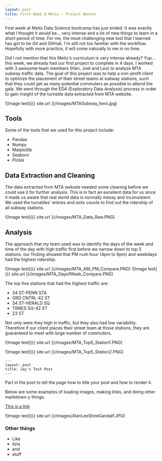 ```yaml
---
layout: post
title: First Week @ Metis - Project Benson
---
```


First week at Metis Data Science bootcamp has just ended. It was exactly what I thought it would be... very intense and a lot of new things to learn in a short period of time. For me, the most challenging new tool that I learned has got to be Git and GitHub. I'm still not too familiar with the workflow. Hopefully with more practice, it will come naturally to me in no time.

Did I not mention that this Metis's curriculum is very intense already? Yup... this week, we already had our first project to complete in 4 days. I worked with 3 awesome team members (Hari, Joel and Leo) to analyze MTA subway traffic data. The goal of this project was to help a non-profit client to optimize the placement of their street teams at subway stations, such that they could get as many potential commuters as possible to attend the gala. We went through the EDA (Exploratory Data Analysis) process in order to gain insight of the turnstile data extracted from MTA website.

![Image test]({{ site.url }}/images/MTASubway_hero.jpg)

## Tools

Some of the tools that we used for this project include:
* Pandas
* Numpy
* Matplotlib
* Seaborn
* Pickle 

## Data Extraction and Cleaning

The data extracted from MTA website needed some cleaning before we could use it for further analysis. This is in fact an excellent data for us since it made us aware that real world data is normally messy and inconsistent. We used the turnstiles' entries and exits counts to find out the ridership of all subway stations. 

![Image test]({{ site.url }}/images/MTA_Data_Raw.PNG)

## Analysis

The approach that my team used was to identify the days of the week and time of the day with high traffic first before we narrow down to top 5 stations. our finding showed that PM rush hour (4pm to 8pm) and weekdays had the highest ridership.

![Image test]({{ site.url }}/images/MTA_AM_PM_Compare.PNG)
![Image test]({{ site.url }}/images/MTA_DayofWeek_Compare.PNG)

The top five stations that had the highest traffic are:
* 34 ST-PENN STA
* GRD CNTRL-42 ST
* 34 ST-HERALD SQ
* TIIMES SQ-42 ST
* 23 ST

Not only were they high in traffic, but they also had low variability. Therefore if our client places their street team at those stations, they are guaranteed to meet with large number of commuters. 

![Image test]({{ site.url }}/images/MTA_Top5_Station1.PNG)

![Image test]({{ site.url }}/images/MTA_Top5_Station2.PNG)

```
---
layout: post
title: Jay's Test Post
---
```

Part in the post to tell the page how to title your post and how to render it.

Below are some examples of loading images, making links, and doing other
markdown-y things.


[This is a link](http://thisismetis.com)

![Image test]({{ site.url }}/images/AlanLeeShireGandalf.JPG)

### Other things
* Like
* lists
* and 
* stuff
